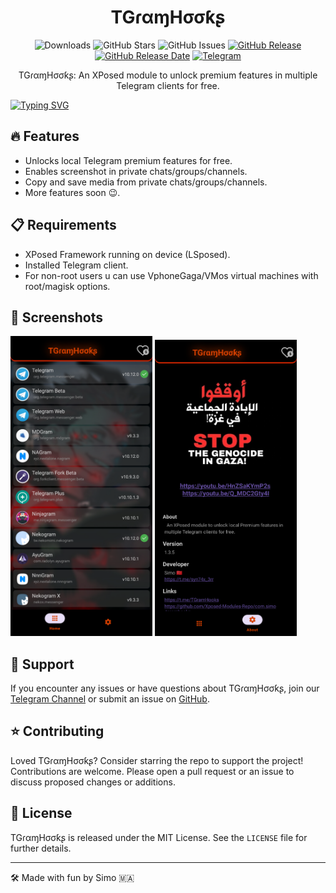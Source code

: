 <div align="center">
  


# TGɾαɱHσσƙʂ

![Downloads](https://img.shields.io/github/downloads/Xposed-Modules-Repo/com.simo.tgramhooks.HookInit/total)
![GitHub Stars](https://img.shields.io/github/stars/Xposed-Modules-Repo/com.simo.tgramhooks.HookInit)
![GitHub Issues](https://img.shields.io/github/issues/Xposed-Modules-Repo/com.simo.tgramhooks.HookInit)
[![GitHub Release](https://img.shields.io/github/v/release/Xposed-Modules-Repo/com.simo.tgramhooks.HookInit)](https://github.com/Xposed-Modules-Repo/com.simo.tgramhooks.HookInit/releases)
[![GitHub Release Date](https://img.shields.io/github/release-date/Xposed-Modules-Repo/com.simo.tgramhooks.HookInit)](https://github.com/Xposed-Modules-Repo/com.simo.tgramhooks/releases)
[![Telegram](https://img.shields.io/badge/Telegram-Channel-blue.svg?logo=telegram)](https://t.me/TGramHooks)

TGɾαɱHσσƙʂ: An XPosed module to unlock premium features in multiple Telegram clients for free.

</div>

[![Typing SVG](https://readme-typing-svg.herokuapp.com?font=Rowdies&size=30&duration=6000&pause=2000&color=F7F7F7&center=true&vCenter=true&random=true&width=435&lines=%F0%9F%87%B5%F0%9F%87%B8+FREE+PALESTINE+%E2%9D%A4%EF%B8%8F)](https://git.io/typing-svg)

</div>

## 🔥 Features

- Unlocks local Telegram premium features for free.
- Enables screenshot in private chats/groups/channels.
- Copy and save media from private chats/groups/channels.
- More features soon 😉.

## 📋 Requirements

- XPosed Framework running on device (LSposed).
- Installed Telegram client.
- For non-root users u can use VphoneGaga/VMos virtual machines with root/magisk options.

## 📱 Screenshots
<p float="left">
  <img src="https://raw.githubusercontent.com/Xposed-Modules-Repo/com.simo.tgramhooks/main/1.png" width="45%" />
  <img src="https://raw.githubusercontent.com/Xposed-Modules-Repo/com.simo.tgramhooks/main/2.png" width="45%" /> 
</p>


## 💬 Support

If you encounter any issues or have questions about TGɾαɱHσσƙʂ, join our [Telegram Channel](https://t.me/TGramHooks) or submit an issue on [GitHub](https://github.com/Xposed-Modules-Repo/com.simo.tgramhooks.HookInit/issues).

## ⭐ Contributing

Loved TGɾαɱHσσƙʂ? Consider starring the repo to support the project! Contributions are welcome. Please open a pull request or an issue to discuss proposed changes or additions.

## 📝 License

TGɾαɱHσσƙʂ is released under the MIT License. See the `LICENSE` file for further details.

---

🛠️ Made with fun by Simo 🇲🇦

